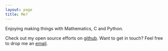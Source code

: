 ```yaml
---
layout: page
title: Me?
---
```


Enjoying making things with Mathematics, C and Python.

Check out my open source efforts on [github](https://github.com/qiwihui). 
Want to get in touch? Feel free to drop me an [email](mailto:up.chaos@gmail.com).
